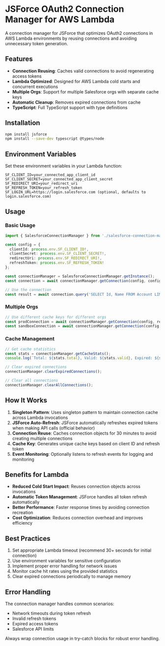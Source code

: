 # JSForce OAuth2 Connection Manager for AWS Lambda

A connection manager for JSForce that optimizes OAuth2 connections in AWS Lambda environments by reusing connections and avoiding unnecessary token generation.

## Features

- **Connection Reusing**: Caches valid connections to avoid regenerating access tokens
- **Lambda Optimized**: Designed for AWS Lambda cold starts and concurrent executions
- **Multiple Orgs**: Support for multiple Salesforce orgs with separate cache keys
- **Automatic Cleanup**: Removes expired connections from cache
- **TypeScript**: Full TypeScript support with type definitions

## Installation

```bash
npm install jsforce
npm install --save-dev typescript @types/node
```

## Environment Variables

Set these environment variables in your Lambda function:

```
SF_CLIENT_ID=your_connected_app_client_id
SF_CLIENT_SECRET=your_connected_app_client_secret
SF_REDIRECT_URI=your_redirect_uri
SF_REFRESH_TOKEN=your_refresh_token
SF_LOGIN_URL=https://login.salesforce.com (optional, defaults to login.salesforce.com)
```

## Usage

### Basic Usage

```typescript
import { SalesforceConnectionManager } from './salesforce-connection-manager';

const config = {
  clientId: process.env.SF_CLIENT_ID!,
  clientSecret: process.env.SF_CLIENT_SECRET!,
  redirectUri: process.env.SF_REDIRECT_URI!,
  refreshToken: process.env.SF_REFRESH_TOKEN!
};

const connectionManager = SalesforceConnectionManager.getInstance();
const connection = await connectionManager.getConnection(config, config.refreshToken);

// Use the connection
const result = await connection.query('SELECT Id, Name FROM Account LIMIT 10');
```

### Multiple Orgs

```typescript
// Use different cache keys for different orgs
const prodConnection = await connectionManager.getConnection(config, refreshToken, 'prod');
const sandboxConnection = await connectionManager.getConnection(config, refreshToken, 'sandbox');
```

### Cache Management

```typescript
// Get cache statistics
const stats = connectionManager.getCacheStats();
console.log(`Total: ${stats.total}, Valid: ${stats.valid}, Expired: ${stats.expired}`);

// Clear expired connections
connectionManager.clearExpiredConnections();

// Clear all connections
connectionManager.clearAllConnections();
```

## How It Works

1. **Singleton Pattern**: Uses singleton pattern to maintain connection cache across Lambda invocations
2. **JSForce Auto-Refresh**: JSForce automatically refreshes expired tokens when making API calls (official behavior)
3. **Connection Reuse**: Caches connection objects for 30 minutes to avoid creating multiple connections
4. **Cache Key**: Generates unique cache keys based on client ID and refresh token
5. **Event Monitoring**: Optionally listens to refresh events for logging and monitoring

## Benefits for Lambda

- **Reduced Cold Start Impact**: Reuses connection objects across invocations
- **Automatic Token Management**: JSForce handles all token refresh automatically
- **Better Performance**: Faster response times by avoiding connection recreation
- **Cost Optimization**: Reduces connection overhead and improves efficiency

## Best Practices

1. Set appropriate Lambda timeout (recommend 30+ seconds for initial connection)
2. Use environment variables for sensitive configuration
3. Implement proper error handling for network issues
4. Monitor cache hit rates using the provided statistics
5. Clear expired connections periodically to manage memory

## Error Handling

The connection manager handles common scenarios:
- Network timeouts during token refresh
- Invalid refresh tokens
- Expired access tokens
- Salesforce API limits

Always wrap connection usage in try-catch blocks for robust error handling.